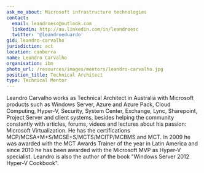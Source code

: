 ```yaml
---
ask_me_about: Microsoft infrastructure technologies
contact:
  email: leandroesc@outlook.com
  linkedin: http://au.linkedin.com/in/leandroesc
  twitter: '@leandroeduardo'
gid: leandro-carvalho
jurisdiction: act
location: canberra
name: Leandro Carvalho
organisation: ibm
photo_url: /resources/images/mentors/leandro-carvalho.jpg
position_title: Technical Architect
type: Technical Mentor
---
```


Leandro Carvalho works as Technical Architect in Australia with Microsoft products such as Windows Server, Azure and Azure Pack, Cloud Computing, Hyper-V, Security, System Center, Exchange, Lync, Sharepoint, Project Server and client systems, besides helping the community constantly with articles, forums, videos and lectures about his passion: Microsoft Virtualization. He has the certifications MCP/MCSA+M+S/MCSE+S/MCTS/MCITP/MCBMS and MCT. In 2009 he was awarded with the MCT Awards Trainer of the year in Latin America and since 2010 he has been awarded with the Microsoft MVP as Hyper-V specialist. Leandro is also the author of the book "Windows Server 2012 Hyper-V Cookbook".
